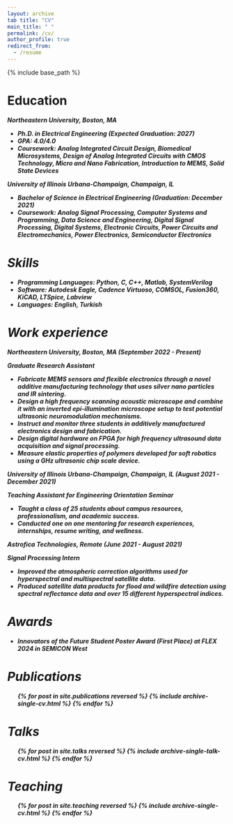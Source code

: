 ```yaml
---
layout: archive
tab title: "CV"
main_title: " "
permalink: /cv/
author_profile: true
redirect_from:
  - /resume
---
```


{% include base_path %}

Education
======
<em><strong>Northeastern University, Boston, MA<strong><em>
* Ph.D. in Electrical Engineering (Expected Graduation: 2027)
* GPA: 4.0/4.0
* Coursework: Analog Integrated Circuit Design, Biomedical Microsystems, Design of Analog Integrated Circuits with CMOS Technology, Micro and Nano Fabrication, Introduction to MEMS, Solid State Devices

<em><strong>University of Illinois Urbana-Champaign, Champaign, IL<strong><em>
* Bachelor of Science in Electrical Engineering (Graduation: December 2021)
* Coursework: Analog Signal Processing, Computer Systems and Programming, Data Science and Engineering, Digital Signal Processing, Digital Systems, Electronic Circuits, Power Circuits and Electromechanics, Power Electronics, Semiconductor Electronics

Skills
======
* Programming Languages: Python, C, C++, Matlab, SystemVerilog
* Software: Autodesk Eagle, Cadence Virtuoso, COMSOL, Fusion360, KiCAD, LTSpice, Labview
* Languages: English, Turkish

Work experience
======
<em><strong>Northeastern University, Boston, MA (September 2022 - Present)<strong><em>

Graduate Research Assistant
* Fabricate MEMS sensors and flexible electronics through a novel additive manufacturing technology that uses silver nano particles and IR sintering.
* Design a high frequency scanning acoustic microscope and combine it with an inverted epi-illumination
microscope setup to test potential ultrasonic neuromodulation mechanisms.
* Instruct and monitor three students in additively manufactured electronics design and fabrication.
* Design digital hardware on FPGA for high frequency ultrasound data acquisition and signal processing.
* Measure elastic properties of polymers developed for soft robotics using a GHz ultrasonic chip scale device.

<em><strong>University of Illinois Urbana-Champaign, Champaign, IL (August 2021 - December 2021)<strong><em>

Teaching Assistant for Engineering Orientation Seminar
* Taught a class of 25 students about campus resources, professionalism, and academic success.
* Conducted one on one mentoring for research experiences, internships, resume writing, and wellness.

A<em><strong>strofica Technologies, Remote (June 2021 - August 2021)<strong><em>

Signal Processing Intern
* Improved the atmospheric correction algorithms used for hyperspectral and multispectral satellite data.
* Produced satellite data products for flood and wildfire detection using spectral reflectance data and over 15 different hyperspectral indices.

Awards
======
* Innovators of the Future Student Poster Award (First Place) at FLEX 2024 in SEMICON West

Publications
======
  <ul>{% for post in site.publications reversed %}
    {% include archive-single-cv.html %}
  {% endfor %}</ul>
  
Talks
======
  <ul>{% for post in site.talks reversed %}
    {% include archive-single-talk-cv.html  %}
  {% endfor %}</ul>
  
Teaching
======
  <ul>{% for post in site.teaching reversed %}
    {% include archive-single-cv.html %}
  {% endfor %}</ul>
  
